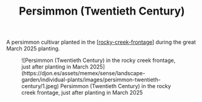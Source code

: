 ﻿---
backlinks:
- title: Individual plants
  url: /sense/landscape-garden/individual-plants/individual-plants.html
latitude: -27.538078333333335
longitude: 152.055725
photos:
  1:
    date: 2025-03-14 17:26:49
    description: Persimmon - Twentieth Century
    filename: CBC1EEAF-230E-4ADB-8A7D-ED2000830FE5.heic
    latitude: -27.538078333333335
    longitude: 152.055725
    memexFilename: images/persimmon-twentieth-century/1.jpeg
    title: None
tags:
- individual-plant
- rocky-creek-frontage
- persimmon
- wood-duck-meadows
title: Persimmon (Twentieth Century)
type: single-plant
---
A persimmon cultivar planted in the [[rocky-creek-frontage]] during the great March 2025 planting.

<figure markdown>
![Persimmon (Twentieth Century) in the rocky creek frontage, just after planting in March 2025](https://djon.es/assets/memex/sense/landscape-garden/individual-plants/images/persimmon-twentieth-century/1.jpeg)
<caption>Persimmon (Twentieth Century) in the rocky creek frontage, just after planting in March 2025</caption>
</figure>

[//begin]: # "Autogenerated link references for markdown compatibility"
[rocky-creek-frontage]: ../rocky-creek-frontage "Rocky Creek Frontage"
[//end]: # "Autogenerated link references"